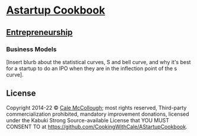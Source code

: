 # [Astartup Cookbook](../)

## [Entrepreneurship](./)

### Business Models

[Insert blurb about the statistical curves, S and bell curve, and why it's best for a startup to do an IPO when they are in the inflection point of the s curve].

## License

Copyright 2014-22 © [Cale McCollough](https://cookingwithcale.org); most rights reserved, Third-party commercialization prohibited, mandatory improvement donations, licensed under the Kabuki Strong Source-available License that YOU MUST CONSENT TO at <https://github.com/CookingWithCale/AStartupCookbook>.
